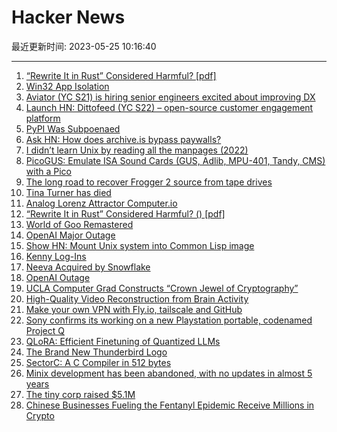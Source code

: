 # Hacker News

最近更新时间: 2023-05-25 10:16:40

--- 
1. [“Rewrite It in Rust” Considered Harmful? [pdf]](https://goto.ucsd.edu/~rjhala/hotos-ffi.pdf) 
2. [Win32 App Isolation](https://github.com/microsoft/win32-app-isolation) 
3. [Aviator (YC S21) is hiring senior engineers excited about improving DX](https://www.ycombinator.com/companies/aviator/jobs) 
4. [Launch HN: Dittofeed (YC S22) – open-source customer engagement platform](https://news.ycombinator.com/item?id=36061344) 
5. [PyPI Was Subpoenaed](https://blog.pypi.org/posts/2023-05-24-pypi-was-subpoenaed/) 
6. [Ask HN: How does archive.is bypass paywalls?](https://news.ycombinator.com/item?id=36060891) 
7. [I didn’t learn Unix by reading all the manpages (2022)](https://www.owlfolio.org/research/i-didnt-learn-unix-by-reading-all-the-manpages/) 
8. [PicoGUS: Emulate ISA Sound Cards (GUS, Adlib, MPU-401, Tandy, CMS) with a Pico](https://github.com/polpo/picogus) 
9. [The long road to recover Frogger 2 source from tape drives](https://github.com/Kneesnap/onstream-data-recovery/blob/main/info/INTRO.MD) 
10. [Tina Turner has died](https://www.independent.co.uk/arts-entertainment/music/news/tina-turner-dies-illness-b2345195.html) 
11. [Analog Lorenz Attractor Computer.io](https://hackaday.io/project/191142-analog-lorenz-attractor-computer) 
12. [“Rewrite It in Rust” Considered Harmful? () [pdf]](https://goto.ucsd.edu/~rjhala/hotos-ffi.pdf) 
13. [World of Goo Remastered](https://play.google.com/store/apps/details?id=com.netflix.NGP.WorldofGooHD&hl=en_US) 
14. [OpenAI Major Outage](https://status.openai.com/incidents/jbt079x532bg) 
15. [Show HN: Mount Unix system into Common Lisp image](https://github.com/PuellaeMagicae/unix-in-lisp) 
16. [Kenny Log-Ins](https://www.kennylog-in.com) 
17. [Neeva Acquired by Snowflake](https://www.snowflake.com/blog/snowflake-acquires-neeva-to-accelerate-search-in-the-data-cloud-through-generative-ai/) 
18. [OpenAI Outage](https://status.openai.com/incidents/jbt079x532bg) 
19. [UCLA Computer Grad Constructs “Crown Jewel of Cryptography”](https://www.acm.org/media-center/2023/may/dissertation-award-2022) 
20. [High-Quality Video Reconstruction from Brain Activity](https://arxiv.org/abs/2305.11675) 
21. [Make your own VPN with Fly.io, tailscale and GitHub](https://github.com/patte/fly-tailscale-exit) 
22. [Sony confirms its working on a new Playstation portable, codenamed Project Q](https://overkill.wtf/sony-new-playstation-portable-q-lite/) 
23. [QLoRA: Efficient Finetuning of Quantized LLMs](https://arxiv.org/abs/2305.14314) 
24. [The Brand New Thunderbird Logo](https://blog.thunderbird.net/2023/05/introducing-the-brand-new-thunderbird-logo/) 
25. [SectorC: A C Compiler in 512 bytes](https://xorvoid.com/sectorc.html) 
26. [Minix development has been abandoned, with no updates in almost 5 years](https://git.minix3.org/index.cgi?p=minix.git;a=summary) 
27. [The tiny corp raised $5.1M](https://geohot.github.io//blog/jekyll/update/2023/05/24/the-tiny-corp-raised-5M.html) 
28. [Chinese Businesses Fueling the Fentanyl Epidemic Receive Millions in Crypto](https://www.elliptic.co/blog/chinese-businesses-fueling-the-fentanyl-epidemic-receive-millions-in-cryptocurrency-payments) 
